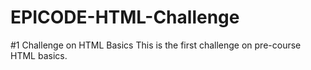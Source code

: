 # EPICODE-HTML-Challenge
#1 Challenge on HTML Basics
This is the first challenge on pre-course HTML basics.

